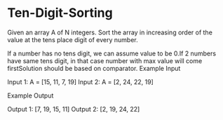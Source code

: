 # Ten-Digit-Sorting

Given an array A of N integers. Sort the array in increasing order of the value at the tens place digit of every number.

If a number has no tens digit, we can assume value to be 0.If 2 numbers have same tens digit, in that case number with max value will come firstSolution should be based on comparator.
Example Input

Input 1:
A = [15, 11, 7, 19]
Input 2:
A = [2, 24, 22, 19]


Example Output

Output 1:
[7, 19, 15, 11]
Output 2:
[2, 19, 24, 22]
